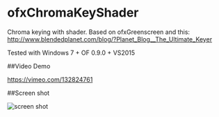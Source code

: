 ofxChromaKeyShader
==================

Chroma keying with shader. Based on ofxGreenscreen and this: http://www.blendedplanet.com/blog/?Planet_Blog__The_Ultimate_Keyer

Tested with Windows 7 + OF 0.9.0 + VS2015

##Video Demo

https://vimeo.com/132824761

##Screen shot

![screen shot](https://raw.githubusercontent.com/musiko/ofxChromaKeyShader/master/screenshots/screenshot2.png)
